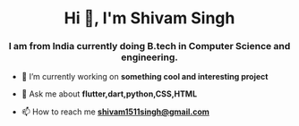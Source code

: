 
<h1 align="center">Hi 👋, I'm Shivam Singh</h1>
<h3 align="center">I am from India currently doing B.tech in Computer Science and engineering.</h3>

- 🔭 I’m currently working on **something cool and interesting project**

- 💬 Ask me about **flutter,dart,python,CSS,HTML**

- 📫 How to reach me **shivam1511singh@gmail.com**




